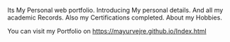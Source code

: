 Its My Personal web portfolio. Introducing My personal details. And all my academic Records. Also my Certifications completed. About my Hobbies.

You can visit my Portfolio on https://mayurvejre.github.io/Index.html 
